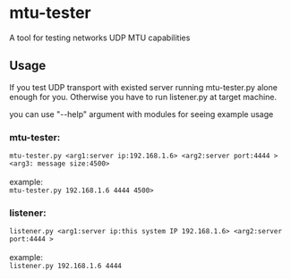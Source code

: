# mtu-tester
A tool for testing networks UDP MTU capabilities

## **Usage**
If you test UDP transport with existed server running mtu-tester.py alone enough for you. Otherwise you have to run listener.py at target machine.

you can use "--help" argument with modules for seeing example usage

### **mtu-tester:**
`mtu-tester.py <arg1:server ip:192.168.1.6> <arg2:server port:4444 > <arg3: message size:4500>`<br/><br/>
example:<br/>
`mtu-tester.py 192.168.1.6 4444 4500>`

### **listener:**
`listener.py <arg1:server ip:this system IP 192.168.1.6> <arg2:server port:4444 >`<br/><br/>
example:<br/>
`listener.py 192.168.1.6 4444`



